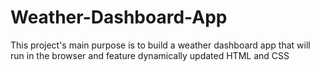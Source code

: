# Weather-Dashboard-App
This project's main purpose is to build a weather dashboard app that will run in the browser and feature dynamically updated HTML and CSS
